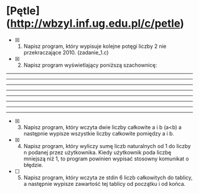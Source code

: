# [Pętle] (http://wbzyl.inf.ug.edu.pl/c/petle)

* [x] 1. Napisz program, który wypisuje kolejne potęgi liczby 2 nie przekraczające 2010. (zadanie_1.c)
* [x] 2. Napisz program wyświetlający poniższą szachownicę:

* * * * * * * *
 * * * * * * * *
* * * * * * * *
 * * * * * * * *
* * * * * * * *
 * * * * * * * *
* * * * * * * *
 * * * * * * * *

* [x] 3. Napisz program, który wczyta dwie liczby całkowite a i b (a<b) a następnie wypisze wszystkie liczby całkowite pomiędzy a i b.

* [x] 4. Napisz program, który wyliczy sumę liczb naturalnych od 1 do liczby n podanej przez użytkownika. Kiedy użytkownik poda liczbę mniejszą niż 1, to program powinien wypisać stosowny komunikat o błędzie.

* [ ] 5. Napisz program, który wczyta ze stdin 6 liczb całkowitych do tablicy, a następnie wypisze zawartość tej tablicy od początku i od końca.